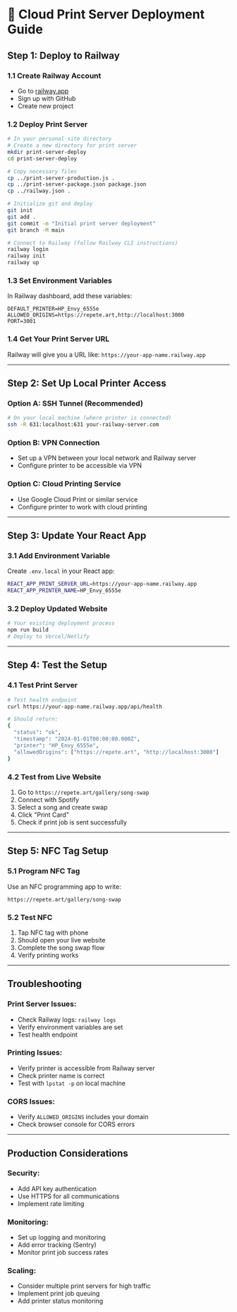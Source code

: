 # 🚀 Cloud Print Server Deployment Guide

## **Step 1: Deploy to Railway**

### **1.1 Create Railway Account**
- Go to [railway.app](https://railway.app)
- Sign up with GitHub
- Create new project

### **1.2 Deploy Print Server**
```bash
# In your personal-site directory
# Create a new directory for print server
mkdir print-server-deploy
cd print-server-deploy

# Copy necessary files
cp ../print-server-production.js .
cp ../print-server-package.json package.json
cp ../railway.json .

# Initialize git and deploy
git init
git add .
git commit -m "Initial print server deployment"
git branch -M main

# Connect to Railway (follow Railway CLI instructions)
railway login
railway init
railway up
```

### **1.3 Set Environment Variables**
In Railway dashboard, add these variables:
```
DEFAULT_PRINTER=HP_Envy_6555e
ALLOWED_ORIGINS=https://repete.art,http://localhost:3000
PORT=3001
```

### **1.4 Get Your Print Server URL**
Railway will give you a URL like: `https://your-app-name.railway.app`

---

## **Step 2: Set Up Local Printer Access**

### **Option A: SSH Tunnel (Recommended)**
```bash
# On your local machine (where printer is connected)
ssh -R 631:localhost:631 your-railway-server.com
```

### **Option B: VPN Connection**
- Set up a VPN between your local network and Railway server
- Configure printer to be accessible via VPN

### **Option C: Cloud Printing Service**
- Use Google Cloud Print or similar service
- Configure printer to work with cloud printing

---

## **Step 3: Update Your React App**

### **3.1 Add Environment Variable**
Create `.env.local` in your React app:
```bash
REACT_APP_PRINT_SERVER_URL=https://your-app-name.railway.app
REACT_APP_PRINTER_NAME=HP_Envy_6555e
```

### **3.2 Deploy Updated Website**
```bash
# Your existing deployment process
npm run build
# Deploy to Vercel/Netlify
```

---

## **Step 4: Test the Setup**

### **4.1 Test Print Server**
```bash
# Test health endpoint
curl https://your-app-name.railway.app/api/health

# Should return:
{
  "status": "ok",
  "timestamp": "2024-01-01T00:00:00.000Z",
  "printer": "HP_Envy_6555e",
  "allowedOrigins": ["https://repete.art", "http://localhost:3000"]
}
```

### **4.2 Test from Live Website**
1. Go to `https://repete.art/gallery/song-swap`
2. Connect with Spotify
3. Select a song and create swap
4. Click "Print Card"
5. Check if print job is sent successfully

---

## **Step 5: NFC Tag Setup**

### **5.1 Program NFC Tag**
Use an NFC programming app to write:
```
https://repete.art/gallery/song-swap
```

### **5.2 Test NFC**
1. Tap NFC tag with phone
2. Should open your live website
3. Complete the song swap flow
4. Verify printing works

---

## **Troubleshooting**

### **Print Server Issues:**
- Check Railway logs: `railway logs`
- Verify environment variables are set
- Test health endpoint

### **Printing Issues:**
- Verify printer is accessible from Railway server
- Check printer name is correct
- Test with `lpstat -p` on local machine

### **CORS Issues:**
- Verify `ALLOWED_ORIGINS` includes your domain
- Check browser console for CORS errors

---

## **Production Considerations**

### **Security:**
- Add API key authentication
- Use HTTPS for all communications
- Implement rate limiting

### **Monitoring:**
- Set up logging and monitoring
- Add error tracking (Sentry)
- Monitor print job success rates

### **Scaling:**
- Consider multiple print servers for high traffic
- Implement print job queuing
- Add printer status monitoring 